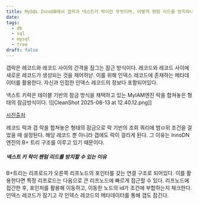 ```yaml
---
title: MySQL InnoDB에서 갭락과 넥스트키 락이란 무엇이며, 어떻게 팬텀 리드를 방지하나요?
date: 
tags:
  - db
  - sql
  - mysql
  - tree
draft: false
---
```

갭락은 레코드와 레코드 사이의 간격을 잠그는 잠근 방식이다. 레코드와 레코드 사이에 새로운 레코드가 생성되는 것을 제어하낟. 이를 위해 인덱스 레코드에 존재하는 메타데이터를 활용한다. 자신과 인접한 인덱스 레코드의 정보다 포함되어있다. 

넥스트 키락은 테이블 기반의 잠금 방식을 채택하고 있는 MyIAM엔진 락을 합쳐놓은 형태의 잠금방식이다. ![[CleanShot 2025-08-13 at 12.40.12.png]]

[사진출처](https://tlatmsrud.tistory.com/m/196#:~:text=%EC%95%84%EB%A7%88%20%ED%8A%B8%EB%9E%9C%EC%9E%AD%EC%85%98%20%EA%B2%A9%EB%A6%AC%20%EC%88%98%EC%A4%80%EC%97%90%20%EB%8C%80%ED%95%B4%20%EA%B3%B5%EB%B6%80%ED%96%88%EB%8D%98%20%EA%B2%BD%ED%97%98%EC%9D%B4%20%EC%9E%88%EB%8B%A4%EB%A9%B4%20MySQL%EC%97%90%EC%84%9C%EB%8A%94%20%ED%8C%AC%ED%85%80%EB%A6%AC%EB%93%9C%EB%A5%BC%20%EB%B0%A9%EC%A7%80%ED%95%A0%EC%88%98%20%EC%9E%88%EB%8B%A4%EB%8A%94%20%EC%96%98%EA%B8%B0%EB%A5%BC%20%EB%93%A4%EC%96%B4%EB%B4%A4%EC%9D%84%EA%B2%83%EC%9D%B4%EB%8B%A4.)

레코드 락과 갭 락을 합쳐놓은 형태의 잠금으로 락 기반의 조회 쿼리에 범ㅁ위 조건을 걸었을 때 설정된다. 해당 레코드 뿐 아니라 갭에도 락이 걸리게 된다. 그 이유는 InnoDN엔진의 B+ 트리 구조를 이루고 있기 때문이다. 

##### 넥스트 키 락이 팬텀 리드를 방지할 수 있는 이유 
B+트리는 리프로드가 오른쪽 리프노드의 포인터를 갖는 연결 구조로 되어있다. 이를 활용한다면 특정 리프로드는 다음으로 큰 리프노드에 빠르게 접근할 수 있다. 리프노드에 접간한 후, 포인처를 활용해 이동하고, 이동한 노드의 id가 조건에 부합하는지 체크한다. 인덱스 레코드가 잠기고 각 인덱스 레코드의 메타데이터를 통해 갭도 잠긴다. 
